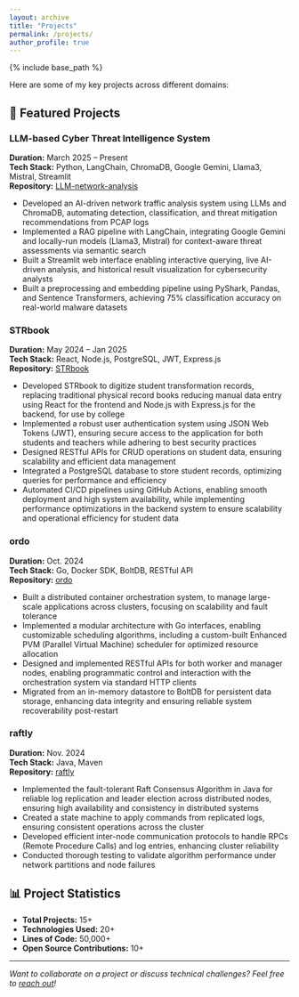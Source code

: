 ```yaml
---
layout: archive
title: "Projects"
permalink: /projects/
author_profile: true
---
```


{% include base_path %}

 Here are some of my key projects across different domains:

## 🚀 Featured Projects

### LLM-based Cyber Threat Intelligence System
**Duration:** March 2025 – Present  
**Tech Stack:** Python, LangChain, ChromaDB, Google Gemini, Llama3, Mistral, Streamlit  
**Repository:** [LLM-network-analysis](https://github.com/sajalkmr/LLM-network-analysis)
- Developed an AI-driven network traffic analysis system using LLMs and ChromaDB, automating detection, classification, and threat mitigation recommendations from PCAP logs
- Implemented a RAG pipeline with LangChain, integrating Google Gemini and locally-run models (Llama3, Mistral) for context-aware threat assessments via semantic search
- Built a Streamlit web interface enabling interactive querying, live AI-driven analysis, and historical result visualization for cybersecurity analysts
- Built a preprocessing and embedding pipeline using PyShark, Pandas, and Sentence Transformers, achieving 75% classification accuracy on real-world malware datasets

### STRbook
**Duration:** May 2024 – Jan 2025  
**Tech Stack:** React, Node.js, PostgreSQL, JWT, Express.js  
**Repository:** [STRbook](https://github.com/sajalkmr)
- Developed STRbook to digitize student transformation records, replacing traditional physical record books reducing manual data entry using React for the frontend and Node.js with Express.js for the backend, for use by college
- Implemented a robust user authentication system using JSON Web Tokens (JWT), ensuring secure access to the application for both students and teachers while adhering to best security practices
- Designed RESTful APIs for CRUD operations on student data, ensuring scalability and efficient data management
- Integrated a PostgreSQL database to store student records, optimizing queries for performance and efficiency
- Automated CI/CD pipelines using GitHub Actions, enabling smooth deployment and high system availability, while implementing performance optimizations in the backend system to ensure scalability and operational efficiency for student data

### ordo
**Duration:** Oct. 2024  
**Tech Stack:** Go, Docker SDK, BoltDB, RESTful API  
**Repository:** [ordo](https://github.com/sajalkmr)
- Built a distributed container orchestration system, to manage large-scale applications across clusters, focusing on scalability and fault tolerance
- Implemented a modular architecture with Go interfaces, enabling customizable scheduling algorithms, including a custom-built Enhanced PVM (Parallel Virtual Machine) scheduler for optimized resource allocation
- Designed and implemented RESTful APIs for both worker and manager nodes, enabling programmatic control and interaction with the orchestration system via standard HTTP clients
- Migrated from an in-memory datastore to BoltDB for persistent data storage, enhancing data integrity and ensuring reliable system recoverability post-restart

### raftly
**Duration:** Nov. 2024  
**Tech Stack:** Java, Maven  
**Repository:** [raftly](https://github.com/sajalkmr)
- Implemented the fault-tolerant Raft Consensus Algorithm in Java for reliable log replication and leader election across distributed nodes, ensuring high availability and consistency in distributed systems
- Created a state machine to apply commands from replicated logs, ensuring consistent operations across the cluster
- Developed efficient inter-node communication protocols to handle RPCs (Remote Procedure Calls) and log entries, enhancing cluster reliability
- Conducted thorough testing to validate algorithm performance under network partitions and node failures


## 📊 Project Statistics

- **Total Projects:** 15+
- **Technologies Used:** 20+
- **Lines of Code:** 50,000+
- **Open Source Contributions:** 10+

---

*Want to collaborate on a project or discuss technical challenges? Feel free to [reach out](mailto:sajalkmr@proton.me)!* 